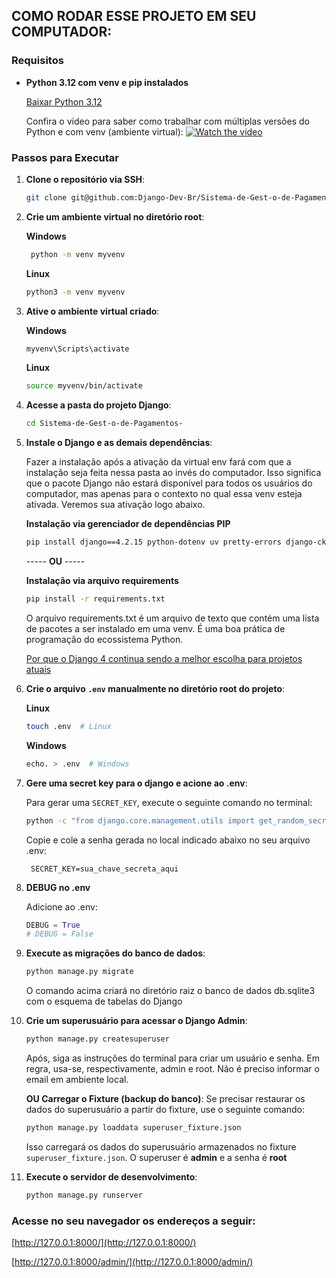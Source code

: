 ## COMO RODAR ESSE PROJETO EM SEU COMPUTADOR:

### Requisitos

- **Python 3.12 com venv e pip instalados**  

  [Baixar Python 3.12](https://www.python.org/downloads/release/python-3122/)

  Confira o vídeo para saber como trabalhar com múltiplas versões do Python e com venv (ambiente virtual):
 [![Watch the video](https://img.youtube.com/vi/eetDeQrv0Rs/0.jpg)](https://youtu.be/eetDeQrv0Rs)


### Passos para Executar

1. **Clone o repositório via SSH**:
    ```bash
    git clone git@github.com:Django-Dev-Br/Sistema-de-Gest-o-de-Pagamentos-.git
    ```

2. **Crie  um ambiente virtual no diretório root**:

   **Windows**
    ```bash
     python -m venv myvenv  
    ```
      **Linux**
     ```bash
     python3 -m venv myvenv  
    ```

3. **Ative o ambiente virtual criado**:

   **Windows**
    ```bash
    myvenv\Scripts\activate  
    ```

     **Linux**
    ```bash
    source myvenv/bin/activate  
    ```

4. **Acesse a pasta do projeto Django**:

    ```bash
    cd Sistema-de-Gest-o-de-Pagamentos-
    ```

5. **Instale o Django e as demais dependências**:

   Fazer a instalação após a ativação da virtual env fará com que a instalação seja feita nessa pasta ao invés do computador. Isso significa que o pacote Django não estará disponivel para todos os usuários do computador, mas apenas para o contexto no qual essa venv esteja ativada. Veremos sua ativação logo abaixo.

    **Instalação via gerenciador de dependências PIP**
    ```bash
    pip install django==4.2.15 python-dotenv uv pretty-errors django-ckeditor django-colorfield
    ```
    ----- **OU** -----

    **Instalação via arquivo requirements**
    ```bash
    pip install -r requirements.txt
    ```
    O arquivo requirements.txt é um arquivo de texto que contém uma lista de pacotes a ser instalado em uma venv. É uma boa prática de programação do ecossistema Python.

   [Por que o Django 4 continua sendo a melhor escolha para projetos atuais](https://django.dev.br/blog/por-que-o-django-4-continua-a-ser-a-melhor-escolha-para-projetos-atuais/)

6. **Crie o arquivo `.env` manualmente no diretório root do projeto**:

    **Linux**
    ```bash
    touch .env  # Linux
    ```
    **Windows**
    ```bash
    echo. > .env  # Windows
    ```
   
7. **Gere uma secret key para o django e acione  ao .env**:

    Para gerar uma `SECRET_KEY`, execute o seguinte comando no terminal:

    ```bash
    python -c "from django.core.management.utils import get_random_secret_key; print(get_random_secret_key())"
    ```

    Copie e cole a senha gerada no local indicado abaixo no seu arquivo .env:
   
   ```plaintext
    SECRET_KEY=sua_chave_secreta_aqui
    ```
8. **DEBUG no .env**

    Adicione ao .env:
    ```python
    DEBUG = True
    # DEBUG = False
    ```

9. **Execute as migrações do banco de dados**:

    ```bash
    python manage.py migrate
    ```
    O comando acima criará no diretório raiz o banco de dados db.sqlite3 com o esquema de tabelas do Django

10. **Crie um superusuário para acessar o Django Admin**:

    ```bash
    python manage.py createsuperuser
    ```
    Após, siga as instruções do terminal para criar um usuário e senha. Em regra, usa-se, respectivamente, admin e root. Não é preciso informar o email em ambiente local.

    **OU Carregar o Fixture (backup do banco)**:
    Se precisar restaurar os dados do superusuário a partir do fixture, use o seguinte comando:

    ```bash
    python manage.py loaddata superuser_fixture.json
    ```

    Isso carregará os dados do superusuário armazenados no fixture `superuser_fixture.json`. O superuser é **admin** e a senha é **root**



11. **Execute o servidor de desenvolvimento**:
    ```bash
    python manage.py runserver
    ```

### Acesse no seu navegador os endereços a seguir:

[http://127.0.0.1:8000/](http://127.0.0.1:8000/)

[http://127.0.0.1:8000/admin/](http://127.0.0.1:8000/admin/)